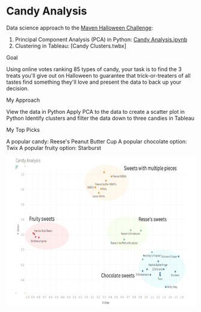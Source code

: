 # Candy Analysis

Data science approach to the [Maven Halloween Challenge](https://mavenanalytics.io/challenges/maven-halloween-challenge/701f06a2-a19b-41e9-95d3-37a0dcc5492f):
1. Principal Component Analysis (PCA) in Python: [Candy Analysis.ipynb]()
2. Clustering in Tableau: [Candy Clusters.twbx]

Goal

Using online votes ranking 85 types of candy, your task is to find the 3 treats you'll give out on Halloween to guarantee that trick-or-treaters of all tastes find something they'll love and present the data to back up your decision.

My Approach


View the data in Python
Apply PCA to the data to create a scatter plot in Python
Identify clusters and filter the data down to three candies in Tableau

My Top Picks


A popular candy: Reese's Peanut Butter Cup
A popular chocolate option: Twix
A popular fruity option: Starburst


<img src="https://github.com/DozedCupboard/DozedCupboard/blob/main/Candy%20Analysis/Candy_Clusters.png" alt="final_clusters" width="(400/9)16" height="400"/>

